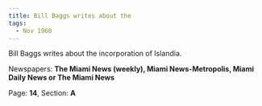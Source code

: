 ```yaml
---  
title: Bill Baggs writes about the  
tags:  
  - Nov 1960  
---  
```

  
Bill Baggs writes about the incorporation of Islandia.  
  
Newspapers: **The Miami News (weekly), Miami News-Metropolis, Miami Daily News or The Miami News**  
  
Page: **14**, Section: **A** 
